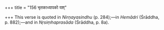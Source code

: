 +++
title = "156 भृतकाध्यापको यश्"

+++
This verse is quoted in *Nirṇayasindhu* (p. 284);—in *Hemādri* (Śrāddha,
p. 882);—and in *Nṛsiṃhaprasāda* (Śrāddha, p. 8a).


